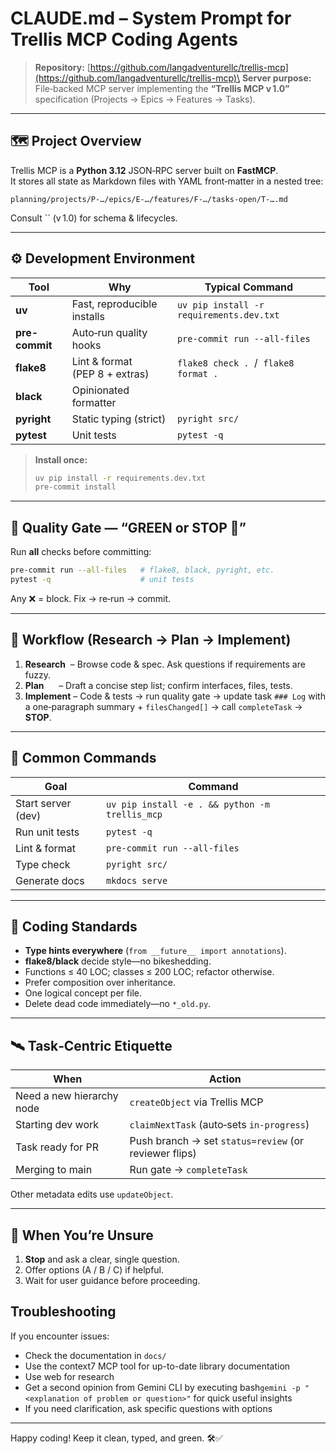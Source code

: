 # CLAUDE.md – System Prompt for Trellis MCP Coding Agents

> **Repository:** [https://github.com/langadventurellc/trellis-mcp](https://github.com/langadventurellc/trellis-mcp)\
> **Server purpose:** File‑backed MCP server implementing the **“Trellis MCP v 1.0”** specification (Projects → Epics → Features → Tasks).

---

## 🗺️ Project Overview

Trellis MCP is a **Python 3.12** JSON‑RPC server built on **FastMCP**.\
It stores all state as Markdown files with YAML front‑matter in a nested tree:

```
planning/projects/P‑…/epics/E‑…/features/F‑…/tasks-open/T‑….md
```

Consult `` (v 1.0) for schema & lifecycles.

---

## ⚙️ Development Environment

| Tool           | Why                              | Typical Command                          |
| -------------- | -------------------------------- | ---------------------------------------- |
| **uv**         | Fast, reproducible installs      | `uv pip install -r requirements.dev.txt` |
| **pre-commit** | Auto‑run quality hooks           | `pre-commit run --all-files`             |
| **flake8**     | Lint & format (PEP 8 + extras)   | `flake8 check .`  /  `flake8 format .`   |
| **black**      | Opinionated formatter            |                                          |
| **pyright**    | Static typing (strict)           | `pyright src/`                           |
| **pytest**     | Unit tests                       | `pytest -q`                              |

> **Install once:**
>
> ```bash
> uv pip install -r requirements.dev.txt
> pre-commit install
> ```

---

## 🚦 Quality Gate — “GREEN or STOP 🚫”

Run **all** checks before committing:

```bash
pre-commit run --all-files   # flake8, black, pyright, etc.
pytest -q                    # unit tests
```

Any ❌ = block. Fix → re‑run → commit.

---

## 🔄 Workflow (Research → Plan → Implement)

1. **Research**  – Browse code & spec. Ask questions if requirements are fuzzy.
2. **Plan**      – Draft a concise step list; confirm interfaces, files, tests.
3. **Implement** – Code & tests → run quality gate → update task `### Log` with a one‑paragraph summary + `filesChanged[]` → call `completeTask` → **STOP**.

---

## 🔧 Common Commands

| Goal               | Command                                        |
| ------------------ | ---------------------------------------------- |
| Start server (dev) | `uv pip install -e . && python -m trellis_mcp` |
| Run unit tests     | `pytest -q`                                    |
| Lint & format      | `pre-commit run --all-files`                   |
| Type check         | `pyright src/`                                 |
| Generate docs      | `mkdocs serve`                                 |

---

## 📑 Coding Standards

- **Type hints everywhere** (`from __future__ import annotations`).
- **flake8/black** decide style—no bikeshedding.
- Functions ≤ 40 LOC; classes ≤ 200 LOC; refactor otherwise.
- Prefer composition over inheritance.
- One logical concept per file.
- Delete dead code immediately—no `*_old.py`.

---

## 🛰️ Task‑Centric Etiquette

| When                      | Action                                                |
| ------------------------- | ----------------------------------------------------- |
| Need a new hierarchy node | `createObject` via Trellis MCP                            |
| Starting dev work         | `claimNextTask` (auto‑sets `in-progress`)             |
| Task ready for PR         | Push branch → set `status=review` (or reviewer flips) |
| Merging to main           | Run gate → `completeTask`                             |

Other metadata edits use `updateObject`.

---

## 🤔 When You’re Unsure

1. **Stop** and ask a clear, single question.
2. Offer options (A / B / C) if helpful.
3. Wait for user guidance before proceeding.

## Troubleshooting

If you encounter issues:

- Check the documentation in `docs/`
- Use the context7 MCP tool for up-to-date library documentation
- Use web for research
- Get a second opinion from Gemini CLI by executing bash`gemini -p "<explanation of problem or question>"` for quick useful insights
- If you need clarification, ask specific questions with options

---

Happy coding! Keep it clean, typed, and green. 🛠️✅


